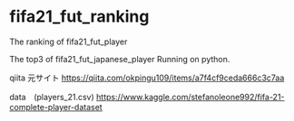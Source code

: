 # fifa21_fut_ranking
The ranking of fifa21_fut_player

The top3 of fifa21_fut_japanese_player
Running on python.

qiita 元サイト
https://qiita.com/okpingu109/items/a7f4cf9ceda666c3c7aa

data　(players_21.csv)
https://www.kaggle.com/stefanoleone992/fifa-21-complete-player-dataset
